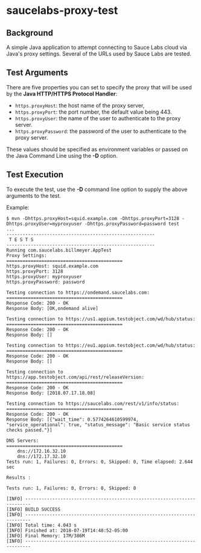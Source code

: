 # saucelabs-proxy-test

## Background

A simple Java application to attempt connecting to Sauce Labs cloud via Java's proxy settings.  Several of the URLs used by Sauce Labs are tested.

## Test Arguments

There are five properties you can set to specify the proxy that will be used by the __Java HTTP/HTTPS Protocol Handler__:

* `https.proxyHost`: the host name of the proxy server,
* `https.proxyPort`: the port number, the default value being 443.
* `https.proxyUser`: the name of the user to authenticate to the proxy server.
* `https.proxyPassword`: the password of the user to authenticate to the proxy server.

These values should be specified as environment variables or passed on the Java Command Line using the __-D__ option.

## Test Execution

To execute the test, use the __-D__ command line option to supply the above arguments to the test.

Example:

    $ mvn -Dhttps.proxyHost=squid.example.com -Dhttps.proxyPort=3128 -Dhttps.proxyUser=myproxyuser -Dhttps.proxyPassword=password test
    ...
    -------------------------------------------------------
     T E S T S
    -------------------------------------------------------
    Running com.saucelabs.billmeyer.AppTest
    Proxy Settings:
    ===========================================
    https.proxyHost: squid.example.com
    https.proxyPort: 3128
    https.proxyUser: myproxyuser
    https.proxyPassword: password
    
    Testing connection to https://ondemand.saucelabs.com:
    ===========================================
    Response Code: 200 - OK
    Response Body: [OK,ondemand alive]
    
    Testing connection to https://us1.appium.testobject.com/wd/hub/status:
    ===========================================
    Response Code: 200 - OK
    Response Body: []
    
    Testing connection to https://eu1.appium.testobject.com/wd/hub/status:
    ===========================================
    Response Code: 200 - OK
    Response Body: []
    
    Testing connection to https://app.testobject.com/api/rest/releaseVersion:
    ===========================================
    Response Code: 200 - OK
    Response Body: [2018.07.17.18.08]
    
    Testing connection to https://saucelabs.com/rest/v1/info/status:
    ===========================================
    Response Code: 200 - OK
    Response Body: [{"wait_time": 0.5774264610599974, "service_operational": true, "status_message": "Basic service status checks passed."}]
    
    DNS Servers:
    ===========================================
        dns://172.16.32.10
        dns://172.17.32.10
    Tests run: 1, Failures: 0, Errors: 0, Skipped: 0, Time elapsed: 2.644 sec
    
    Results :
    
    Tests run: 1, Failures: 0, Errors: 0, Skipped: 0
    
    [INFO] ------------------------------------------------------------------------
    [INFO] BUILD SUCCESS
    [INFO] ------------------------------------------------------------------------
    [INFO] Total time: 4.043 s
    [INFO] Finished at: 2018-07-19T14:48:52-05:00
    [INFO] Final Memory: 17M/386M
    [INFO] ------------------------------------------------------------------------
